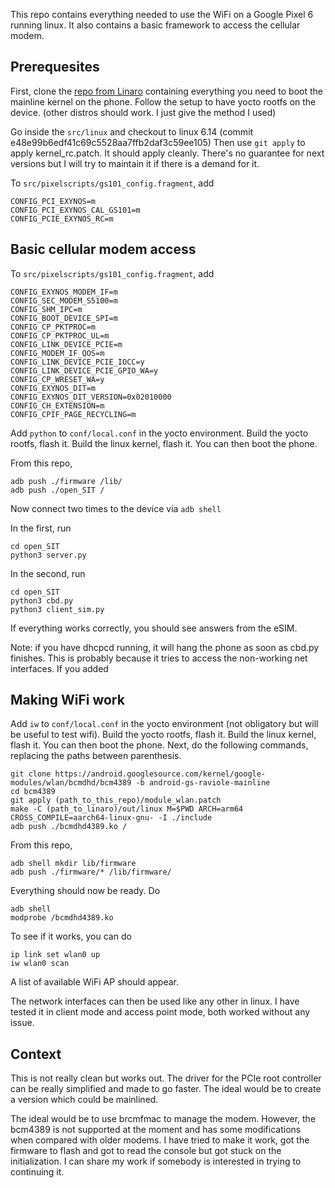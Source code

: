 This repo contains everything needed to use the WiFi on a Google Pixel 6 running
linux. It also contains a basic framework to access the cellular modem.

## Prerequesites

First, clone the
[repo from Linaro](https://git.codelinaro.org/linaro/googlelt/pixelscripts)
containing everything you need to boot the mainline kernel on the phone. Follow
the setup to have yocto rootfs on the device. (other distros should work. I just
give the method I used)

Go inside the `src/linux` and checkout to  linux 6.14 (commit e48e99b6edf41c69c5528aa7ffb2daf3c59ee105)
Then use `git apply` to apply kernel_rc.patch. It should apply cleanly. There's
no guarantee for next versions but I will try to maintain it if there is a
demand for it.

To `src/pixelscripts/gs101_config.fragment`, add 
```
CONFIG_PCI_EXYNOS=m
CONFIG_PCI_EXYNOS_CAL_GS101=m
CONFIG_PCIE_EXYNOS_RC=m
```
## Basic cellular modem access
To `src/pixelscripts/gs101_config.fragment`, add 
```
CONFIG_EXYNOS_MODEM_IF=m
CONFIG_SEC_MODEM_S5100=m
CONFIG_SHM_IPC=m
CONFIG_BOOT_DEVICE_SPI=m
CONFIG_CP_PKTPROC=m
CONFIG_CP_PKTPROC_UL=m
CONFIG_LINK_DEVICE_PCIE=m
CONFIG_MODEM_IF_QOS=m
CONFIG_LINK_DEVICE_PCIE_IOCC=y
CONFIG_LINK_DEVICE_PCIE_GPIO_WA=y
CONFIG_CP_WRESET_WA=y
CONFIG_EXYNOS_DIT=m
CONFIG_EXYNOS_DIT_VERSION=0x02010000
CONFIG_CH_EXTENSION=m
CONFIG_CPIF_PAGE_RECYCLING=m
```
Add `python` to `conf/local.conf` in the yocto environment. Build the yocto
rootfs, flash it. Build the linux kernel, flash it. You can then boot the phone.

From this repo,
```
adb push ./firmware /lib/
adb push ./open_SIT /
```
Now connect two times to the device via `adb shell`

In the first, run
```
cd open_SIT
python3 server.py
```
In the second, run
```
cd open_SIT
python3 cbd.py
python3 client_sim.py
```

If everything works correctly, you should see answers from the eSIM.

Note: if you have dhcpcd running, it will hang the phone as soon as cbd.py
finishes. This is probably because it tries to access the non-working net
interfaces. If you added 

## Making WiFi work

Add `iw` to `conf/local.conf` in the yocto environment (not obligatory but will
be useful to test wifi). Build the yocto rootfs, flash it. Build the linux
kernel, flash it. You can then boot the phone. Next, do the following commands,
replacing the paths between parenthesis.
```
git clone https://android.googlesource.com/kernel/google-modules/wlan/bcmdhd/bcm4389 -b android-gs-raviole-mainline
cd bcm4389
git apply (path_to_this_repo)/module_wlan.patch
make -C (path_to_linaro)/out/linux M=$PWD ARCH=arm64 CROSS_COMPILE=aarch64-linux-gnu- -I ./include
adb push ./bcmdhd4389.ko /
```

From this repo,
```
adb shell mkdir lib/firmware
adb push ./firmware/* /lib/firmware/
```

Everything should now be ready. Do
```
adb shell
modprobe /bcmdhd4389.ko
```

To see if it works, you can do
```
ip link set wlan0 up
iw wlan0 scan
```
A list of available WiFi AP should appear. 

The network interfaces can then be used like any other in linux. I have tested
it in client mode and access point mode, both worked without any issue.

## Context
This is not really clean but works out. The driver for the PCIe root controller
can be really simplified and made to go faster. The ideal would be to create
a version which could be mainlined.

The ideal would be to use brcmfmac to manage the modem. However, the bcm4389 is
not supported at the moment and has some modifications when compared with older
modems. I have tried to make it work, got the firmware to flash and got to read
the console but got stuck on the initialization. I can share my work if somebody
is interested in trying to continuing it.

